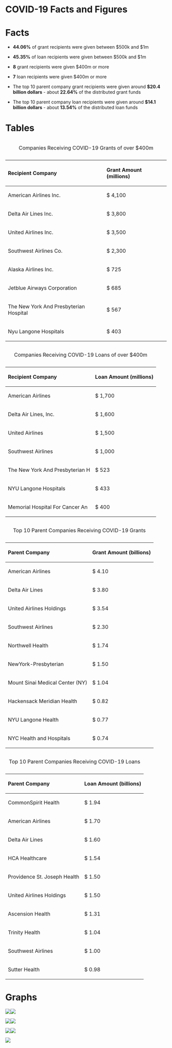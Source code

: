 COVID-19 Facts and Figures
================

# Facts

  - <B>44.06%</B> of grant recipients were given between $500k and $1m

  - <B>45.35%</B> of loan recipients were given between $500k and $1m

  - <B>8</B> grant recipients were given $400m or more

  - <B>7</B> loan recipients were given $400m or more

  - The top 10 parent company grant recipients were given around
    <B>$20.4 billion dollars</B> - about <B>22.64%</B> of the
    distributed grant funds

  - The top 10 parent company loan recipients were given around <B>$14.1
    billion dollars</B> - about <B>13.54%</B> of the distributed loan
    funds

# Tables

<table>

<caption>

Companies Receiving COVID-19 Grants of over $400m

</caption>

<thead>

<tr>

<th style="text-align:left;">

Recipient Company

</th>

<th style="text-align:left;">

Grant Amount (millions)

</th>

</tr>

</thead>

<tbody>

<tr>

<td style="text-align:left;">

American Airlines Inc. 

</td>

<td style="text-align:left;">

$ 4,100

</td>

</tr>

<tr>

<td style="text-align:left;">

Delta Air Lines Inc. 

</td>

<td style="text-align:left;">

$ 3,800

</td>

</tr>

<tr>

<td style="text-align:left;">

United Airlines Inc. 

</td>

<td style="text-align:left;">

$ 3,500

</td>

</tr>

<tr>

<td style="text-align:left;">

Southwest Airlines Co. 

</td>

<td style="text-align:left;">

$ 2,300

</td>

</tr>

<tr>

<td style="text-align:left;">

Alaska Airlines Inc. 

</td>

<td style="text-align:left;">

$ 725

</td>

</tr>

<tr>

<td style="text-align:left;">

Jetblue Airways Corporation

</td>

<td style="text-align:left;">

$ 685

</td>

</tr>

<tr>

<td style="text-align:left;">

The New York And Presbyterian Hospital

</td>

<td style="text-align:left;">

$ 567

</td>

</tr>

<tr>

<td style="text-align:left;">

Nyu Langone Hospitals

</td>

<td style="text-align:left;">

$ 403

</td>

</tr>

</tbody>

</table>

<table>

<caption>

Companies Receiving COVID-19 Loans of over $400m

</caption>

<thead>

<tr>

<th style="text-align:left;">

Recipient Company

</th>

<th style="text-align:left;">

Loan Amount (millions)

</th>

</tr>

</thead>

<tbody>

<tr>

<td style="text-align:left;">

American Airlines

</td>

<td style="text-align:left;">

$ 1,700

</td>

</tr>

<tr>

<td style="text-align:left;">

Delta Air Lines, Inc. 

</td>

<td style="text-align:left;">

$ 1,600

</td>

</tr>

<tr>

<td style="text-align:left;">

United Airlines

</td>

<td style="text-align:left;">

$ 1,500

</td>

</tr>

<tr>

<td style="text-align:left;">

Southwest Airlines

</td>

<td style="text-align:left;">

$ 1,000

</td>

</tr>

<tr>

<td style="text-align:left;">

The New York And Presbyterian H

</td>

<td style="text-align:left;">

$ 523

</td>

</tr>

<tr>

<td style="text-align:left;">

NYU Langone Hospitals

</td>

<td style="text-align:left;">

$ 433

</td>

</tr>

<tr>

<td style="text-align:left;">

Memorial Hospital For Cancer An

</td>

<td style="text-align:left;">

$ 400

</td>

</tr>

</tbody>

</table>

<table>

<caption>

Top 10 Parent Companies Receiving COVID-19 Grants

</caption>

<thead>

<tr>

<th style="text-align:left;">

Parent Company

</th>

<th style="text-align:left;">

Grant Amount (billions)

</th>

</tr>

</thead>

<tbody>

<tr>

<td style="text-align:left;">

American Airlines

</td>

<td style="text-align:left;">

$ 4.10

</td>

</tr>

<tr>

<td style="text-align:left;">

Delta Air Lines

</td>

<td style="text-align:left;">

$ 3.80

</td>

</tr>

<tr>

<td style="text-align:left;">

United Airlines Holdings

</td>

<td style="text-align:left;">

$ 3.54

</td>

</tr>

<tr>

<td style="text-align:left;">

Southwest Airlines

</td>

<td style="text-align:left;">

$ 2.30

</td>

</tr>

<tr>

<td style="text-align:left;">

Northwell Health

</td>

<td style="text-align:left;">

$ 1.74

</td>

</tr>

<tr>

<td style="text-align:left;">

NewYork-Presbyterian

</td>

<td style="text-align:left;">

$ 1.50

</td>

</tr>

<tr>

<td style="text-align:left;">

Mount Sinai Medical Center (NY)

</td>

<td style="text-align:left;">

$ 1.04

</td>

</tr>

<tr>

<td style="text-align:left;">

Hackensack Meridian Health

</td>

<td style="text-align:left;">

$ 0.82

</td>

</tr>

<tr>

<td style="text-align:left;">

NYU Langone Health

</td>

<td style="text-align:left;">

$ 0.77

</td>

</tr>

<tr>

<td style="text-align:left;">

NYC Health and Hospitals

</td>

<td style="text-align:left;">

$ 0.74

</td>

</tr>

</tbody>

</table>

<table>

<caption>

Top 10 Parent Companies Receiving COVID-19 Loans

</caption>

<thead>

<tr>

<th style="text-align:left;">

Parent Company

</th>

<th style="text-align:left;">

Loan Amount (billions)

</th>

</tr>

</thead>

<tbody>

<tr>

<td style="text-align:left;">

CommonSpirit Health

</td>

<td style="text-align:left;">

$ 1.94

</td>

</tr>

<tr>

<td style="text-align:left;">

American Airlines

</td>

<td style="text-align:left;">

$ 1.70

</td>

</tr>

<tr>

<td style="text-align:left;">

Delta Air Lines

</td>

<td style="text-align:left;">

$ 1.60

</td>

</tr>

<tr>

<td style="text-align:left;">

HCA Healthcare

</td>

<td style="text-align:left;">

$ 1.54

</td>

</tr>

<tr>

<td style="text-align:left;">

Providence St. Joseph Health

</td>

<td style="text-align:left;">

$ 1.50

</td>

</tr>

<tr>

<td style="text-align:left;">

United Airlines Holdings

</td>

<td style="text-align:left;">

$ 1.50

</td>

</tr>

<tr>

<td style="text-align:left;">

Ascension Health

</td>

<td style="text-align:left;">

$ 1.31

</td>

</tr>

<tr>

<td style="text-align:left;">

Trinity Health

</td>

<td style="text-align:left;">

$ 1.04

</td>

</tr>

<tr>

<td style="text-align:left;">

Southwest Airlines

</td>

<td style="text-align:left;">

$ 1.00

</td>

</tr>

<tr>

<td style="text-align:left;">

Sutter Health

</td>

<td style="text-align:left;">

$ 0.98

</td>

</tr>

</tbody>

</table>

# Graphs

![](0_all_facts_figures_files/figure-gfm/unnamed-chunk-10-1.png)<!-- -->![](0_all_facts_figures_files/figure-gfm/unnamed-chunk-10-2.png)<!-- -->

![](0_all_facts_figures_files/figure-gfm/unnamed-chunk-11-1.png)<!-- -->![](0_all_facts_figures_files/figure-gfm/unnamed-chunk-11-2.png)<!-- -->

![](0_all_facts_figures_files/figure-gfm/unnamed-chunk-12-1.png)<!-- -->![](0_all_facts_figures_files/figure-gfm/unnamed-chunk-12-2.png)<!-- -->

![](0_all_facts_figures_files/figure-gfm/unnamed-chunk-13-1.png)<!-- -->

